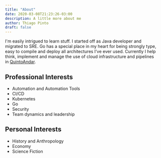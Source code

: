 ```yaml
---
title: "About"
date: 2020-03-08T21:23:26-03:00
description: A little more about me
author: Thiago Pinto
draft: false
---
```


I'm easily intrigued to learn stuff. I started off as Java developer and migrated to SRE. Go has a special place in my heart for being strongly type, easy to compile and deploy all architectures I've ever used. Currently I help think, implement and manage the use of cloud infrastructure and pipelines in [QuintoAndar](https://quintoandar.com.br).

## Professional Interests

* Automation and Automation Tools
* CI/CD
* Kubernetes
* Go
* Security
* Team dynamics and leadership

## Personal Interests

* History and Anthropology
* Economy
* Science Fiction
